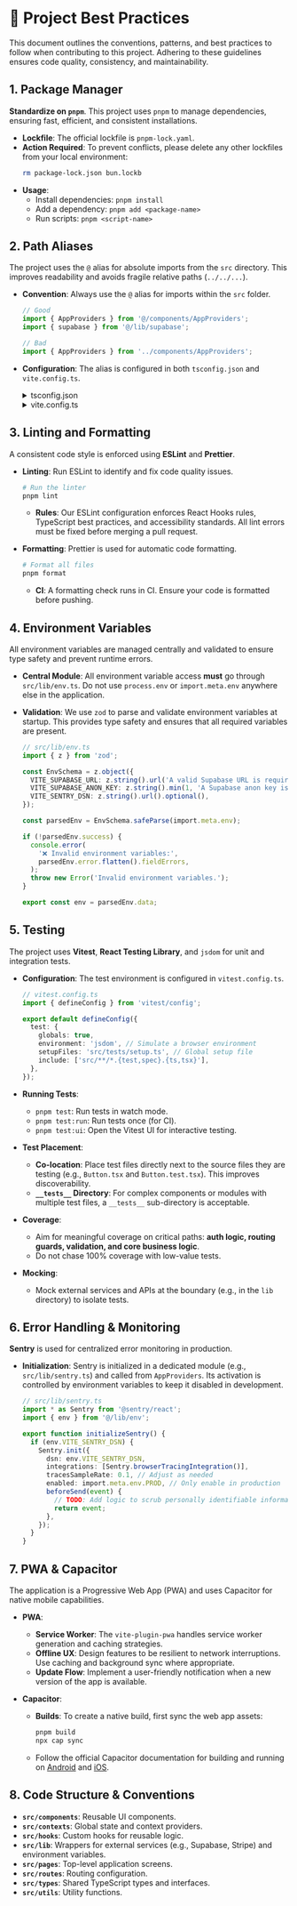 # 📘 Project Best Practices

This document outlines the conventions, patterns, and best practices to follow when contributing to this project. Adhering to these guidelines ensures code quality, consistency, and maintainability.

## 1. Package Manager

**Standardize on `pnpm`**. This project uses `pnpm` to manage dependencies, ensuring fast, efficient, and consistent installations.

- **Lockfile**: The official lockfile is `pnpm-lock.yaml`.
- **Action Required**: To prevent conflicts, please delete any other lockfiles from your local environment:
  ```bash
  rm package-lock.json bun.lockb
  ```
- **Usage**:
  - Install dependencies: `pnpm install`
  - Add a dependency: `pnpm add <package-name>`
  - Run scripts: `pnpm <script-name>`

## 2. Path Aliases

The project uses the `@` alias for absolute imports from the `src` directory. This improves readability and avoids fragile relative paths (`../../...`).

- **Convention**: Always use the `@` alias for imports within the `src` folder.
  ```typescript
  // Good
  import { AppProviders } from '@/components/AppProviders';
  import { supabase } from '@/lib/supabase';

  // Bad
  import { AppProviders } from '../components/AppProviders';
  ```
- **Configuration**: The alias is configured in both `tsconfig.json` and `vite.config.ts`.

  <details>
  <summary>tsconfig.json</summary>

  ```json
  {
    "compilerOptions": {
      "baseUrl": ".",
      "paths": {
        "@/*": ["src/*"]
      }
    }
  }
  ```
  </details>

  <details>
  <summary>vite.config.ts</summary>

  ```typescript
  import path from 'node:path';
  import { defineConfig } from 'vite';

  export default defineConfig({
    resolve: {
      alias: {
        '@': path.resolve(__dirname, 'src'),
      },
    },
  });
  ```
  </details>

## 3. Linting and Formatting

A consistent code style is enforced using **ESLint** and **Prettier**.

- **Linting**: Run ESLint to identify and fix code quality issues.
  ```bash
  # Run the linter
  pnpm lint
  ```
  - **Rules**: Our ESLint configuration enforces React Hooks rules, TypeScript best practices, and accessibility standards. All lint errors must be fixed before merging a pull request.

- **Formatting**: Prettier is used for automatic code formatting.
  ```bash
  # Format all files
  pnpm format
  ```
  - **CI**: A formatting check runs in CI. Ensure your code is formatted before pushing.

## 4. Environment Variables

All environment variables are managed centrally and validated to ensure type safety and prevent runtime errors.

- **Central Module**: All environment variable access **must** go through `src/lib/env.ts`. Do not use `process.env` or `import.meta.env` anywhere else in the application.
- **Validation**: We use `zod` to parse and validate environment variables at startup. This provides type safety and ensures that all required variables are present.

  ```typescript
  // src/lib/env.ts
  import { z } from 'zod';

  const EnvSchema = z.object({
    VITE_SUPABASE_URL: z.string().url('A valid Supabase URL is required'),
    VITE_SUPABASE_ANON_KEY: z.string().min(1, 'A Supabase anon key is required'),
    VITE_SENTRY_DSN: z.string().url().optional(),
  });

  const parsedEnv = EnvSchema.safeParse(import.meta.env);

  if (!parsedEnv.success) {
    console.error(
      '❌ Invalid environment variables:',
      parsedEnv.error.flatten().fieldErrors,
    );
    throw new Error('Invalid environment variables.');
  }

  export const env = parsedEnv.data;
  ```

## 5. Testing

The project uses **Vitest**, **React Testing Library**, and `jsdom` for unit and integration tests.

- **Configuration**: The test environment is configured in `vitest.config.ts`.

  ```typescript
  // vitest.config.ts
  import { defineConfig } from 'vitest/config';

  export default defineConfig({
    test: {
      globals: true,
      environment: 'jsdom', // Simulate a browser environment
      setupFiles: 'src/tests/setup.ts', // Global setup file
      include: ['src/**/*.{test,spec}.{ts,tsx}'],
    },
  });
  ```

- **Running Tests**:
  - `pnpm test`: Run tests in watch mode.
  - `pnpm test:run`: Run tests once (for CI).
  - `pnpm test:ui`: Open the Vitest UI for interactive testing.

- **Test Placement**:
  - **Co-location**: Place test files directly next to the source files they are testing (e.g., `Button.tsx` and `Button.test.tsx`). This improves discoverability.
  - **`__tests__` Directory**: For complex components or modules with multiple test files, a `__tests__` sub-directory is acceptable.

- **Coverage**:
  - Aim for meaningful coverage on critical paths: **auth logic, routing guards, validation, and core business logic**.
  - Do not chase 100% coverage with low-value tests.

- **Mocking**:
  - Mock external services and APIs at the boundary (e.g., in the `lib` directory) to isolate tests.

## 6. Error Handling & Monitoring

**Sentry** is used for centralized error monitoring in production.

- **Initialization**: Sentry is initialized in a dedicated module (e.g., `src/lib/sentry.ts`) and called from `AppProviders`. Its activation is controlled by environment variables to keep it disabled in development.

  ```typescript
  // src/lib/sentry.ts
  import * as Sentry from '@sentry/react';
  import { env } from '@/lib/env';

  export function initializeSentry() {
    if (env.VITE_SENTRY_DSN) {
      Sentry.init({
        dsn: env.VITE_SENTRY_DSN,
        integrations: [Sentry.browserTracingIntegration()],
        tracesSampleRate: 0.1, // Adjust as needed
        enabled: import.meta.env.PROD, // Only enable in production
        beforeSend(event) {
          // TODO: Add logic to scrub personally identifiable information (PII)
          return event;
        },
      });
    }
  }
  ```

## 7. PWA & Capacitor

The application is a Progressive Web App (PWA) and uses Capacitor for native mobile capabilities.

- **PWA**:
  - **Service Worker**: The `vite-plugin-pwa` handles service worker generation and caching strategies.
  - **Offline UX**: Design features to be resilient to network interruptions. Use caching and background sync where appropriate.
  - **Update Flow**: Implement a user-friendly notification when a new version of the app is available.

- **Capacitor**:
  - **Builds**: To create a native build, first sync the web app assets:
    ```bash
    pnpm build
    npx cap sync
    ```
  - Follow the official Capacitor documentation for building and running on [Android](https://capacitorjs.com/docs/android) and [iOS](https://capacitorjs.com/docs/ios).

## 8. Code Structure & Conventions

- **`src/components`**: Reusable UI components.
- **`src/contexts`**: Global state and context providers.
- **`src/hooks`**: Custom hooks for reusable logic.
- **`src/lib`**: Wrappers for external services (e.g., Supabase, Stripe) and environment variables.
- **`src/pages`**: Top-level application screens.
- **`src/routes`**: Routing configuration.
- **`src/types`**: Shared TypeScript types and interfaces.
- **`src/utils`**: Utility functions.